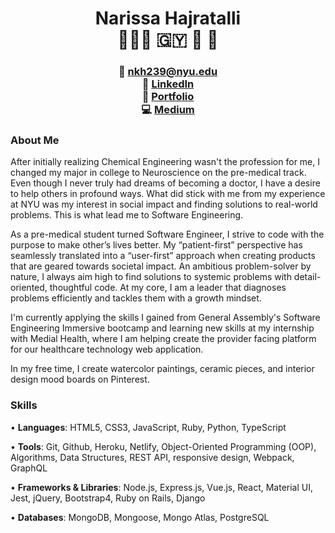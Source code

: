 # <div align="center">Narissa Hajratalli <br/> 👩🏾‍💻 🇬🇾 🧠 🎨 </div> #

### <div align="center"> 📧  nkh239@nyu.edu <br/> 🔗  [LinkedIn](https://www.linkedin.com/in/narissa-hajratalli/) <br/> 💼  [Portfolio](https://narissa-hajratalli.com/) <br/> 💻  [Medium](https://medium.com/@narissa_hajratalli) </div>
###


### About Me 
After initially realizing Chemical Engineering wasn't the profession for me, I changed my major in college to Neuroscience on the pre-medical track. Even though I never truly had dreams of becoming a doctor, I have a desire to help others in profound ways. What did stick with me from my experience at NYU was my interest in social impact and finding solutions to real-world problems. This is what lead me to Software Engineering.

As a pre-medical student turned Software Engineer, I strive to code with the purpose to make other’s lives better. My “patient-first” perspective has seamlessly translated into a “user-first” approach when creating products that are geared towards societal impact. An ambitious problem-solver by nature, I always aim high to find solutions to systemic problems with detail-oriented, thoughtful code. At my core, I am a leader that diagnoses problems efficiently and tackles them with a growth mindset.

I'm currently applying the skills I gained from General Assembly's Software Engineering Immersive bootcamp and learning new skills at my internship with Medial Health, where I am helping create the provider facing platform for our healthcare technology web application.

In my free time, I create watercolor paintings, ceramic pieces, and interior design mood boards on Pinterest.


### Skills ###
• **Languages**:
HTML5, CSS3, JavaScript, Ruby, Python, TypeScript

• **Tools**:
Git, Github, Heroku, Netlify, Object-Oriented Programming (OOP), Algorithms, Data Structures, REST API, responsive design, Webpack, GraphQL

• **Frameworks & Libraries**:
Node.js, Express.js, Vue.js, React, Material UI, Jest, jQuery, Bootstrap4, Ruby on Rails, Django

• **Databases**:
MongoDB, Mongoose, Mongo Atlas, PostgreSQL

